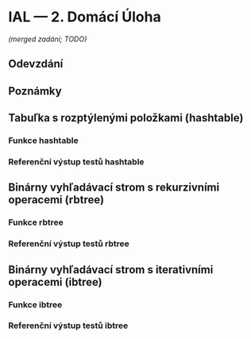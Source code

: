 # IAL — 2. Domácí Úloha

*(merged zadání; TODO)*

## Odevzdání

## Poznámky

## Tabuľka s rozptýlenými položkami (hashtable)

### Funkce hashtable

### Referenční výstup testů hashtable

## Binárny vyhľadávací strom s rekurzivními operacemi (rbtree)

### Funkce rbtree

### Referenční výstup testů rbtree

## Binárny vyhľadávací strom s iterativními operacemi (ibtree)

### Funkce ibtree

### Referenční výstup testů ibtree